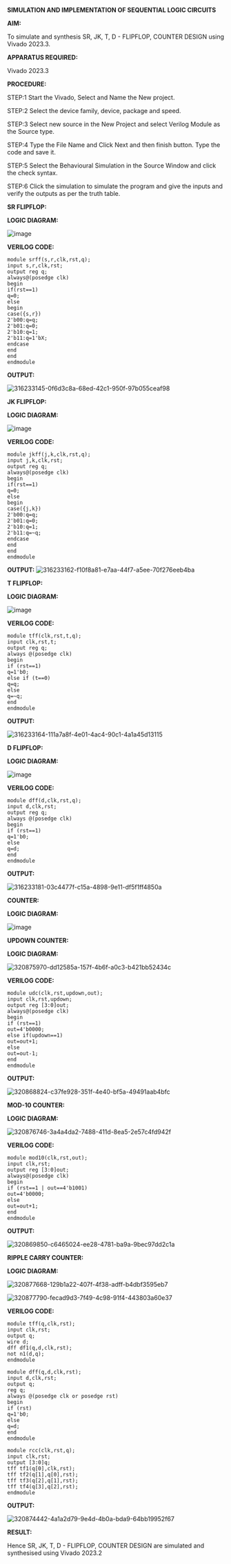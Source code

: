 **SIMULATION AND IMPLEMENTATION OF SEQUENTIAL LOGIC CIRCUITS**

**AIM:**

 To simulate and synthesis SR, JK, T, D - FLIPFLOP, COUNTER DESIGN using Vivado 2023.3.

**APPARATUS REQUIRED:**

Vivado 2023.3
  
**PROCEDURE:**

STEP:1 Start the Vivado, Select and Name the New project.

STEP:2 Select the device family, device, package and speed.

STEP:3 Select new source in the New Project and select Verilog Module as the Source type.

STEP:4 Type the File Name and Click Next and then finish button. Type the code and save it.

STEP:5 Select the Behavioural Simulation in the Source Window and click the check syntax.

STEP:6 Click the simulation to simulate the program and give the inputs and verify the outputs as per the truth table.



**SR FLIPFLOP:**

**LOGIC DIAGRAM:**


![image](https://github.com/navaneethans/VLSI-LAB-EXP-4/assets/6987778/77fb7f38-5649-4778-a987-8468df9ea3c3)

**VERILOG CODE:**


```
module srff(s,r,clk,rst,q);
input s,r,clk,rst;
output reg q;
always@(posedge clk)
begin
if(rst==1)
q=0;
else
begin
case({s,r})
2'b00:q=q;
2'b01:q=0;
2'b10:q=1;
2'b11:q=1'bX;
endcase
end
end
endmodule
```

**OUTPUT:**


![316233145-0f6d3c8a-68ed-42c1-950f-97b055ceaf98](https://github.com/Aravind00033/VLSI-LAB-EXP-4/assets/160571380/b266b12a-4287-4021-80ac-997c6c1ba24a)


**JK FLIPFLOP:**

**LOGIC DIAGRAM:**

![image](https://github.com/navaneethans/VLSI-LAB-EXP-4/assets/6987778/1510e030-4ddc-42b1-88ce-d00f6f0dc7e6)

**VERILOG CODE:**

```
module jkff(j,k,clk,rst,q);
input j,k,clk,rst;
output reg q;
always@(posedge clk)
begin
if(rst==1)
q=0;
else
begin
case({j,k})
2'b00:q=q;
2'b01:q=0;
2'b10:q=1;
2'b11:q=~q;
endcase
end
end
endmodule
```

**OUTPUT:**
![316233162-f10f8a81-e7aa-44f7-a5ee-70f276eeb4ba](https://github.com/Aravind00033/VLSI-LAB-EXP-4/assets/160571380/468be26b-46a5-409f-bd38-c7bc526f4209)

**T FLIPFLOP:**

**LOGIC DIAGRAM:**

![image](https://github.com/navaneethans/VLSI-LAB-EXP-4/assets/6987778/7a020379-efb1-4104-85ee-439d660baa08)

**VERILOG CODE:**

```
module tff(clk,rst,t,q);
input clk,rst,t;
output reg q;
always @(posedge clk)
begin
if (rst==1)
q=1'b0;
else if (t==0)
q=q;
else
q=~q;
end
endmodule
```

**OUTPUT:**

![316233164-111a7a8f-4e01-4ac4-90c1-4a1a45d13115](https://github.com/Aravind00033/VLSI-LAB-EXP-4/assets/160571380/d6207a0e-c644-465e-a4ef-0946c3de5e39)


**D FLIPFLOP:**

**LOGIC DIAGRAM:**

![image](https://github.com/navaneethans/VLSI-LAB-EXP-4/assets/6987778/dda843c5-f0a0-4b51-93a2-eaa4b7fa8aa0)

**VERILOG CODE:**

```
module dff(d,clk,rst,q);
input d,clk,rst;
output reg q;
always @(posedge clk)
begin
if (rst==1)
q=1'b0;
else
q=d;
end
endmodule
```

**OUTPUT:**

![316233181-03c4477f-c15a-4898-9e11-df5f1ff4850a](https://github.com/Aravind00033/VLSI-LAB-EXP-4/assets/160571380/9b5810a9-c9ca-4a8c-9eaa-c3e20fba5a88)


**COUNTER:**

**LOGIC DIAGRAM:**

![image](https://github.com/navaneethans/VLSI-LAB-EXP-4/assets/6987778/a1fc5f68-aafb-49a1-93d2-779529f525fa)

**UPDOWN COUNTER:**

**LOGIC DIAGRAM:**

![320875970-dd12585a-157f-4b6f-a0c3-b421bb52434c](https://github.com/Aravind00033/VLSI-LAB-EXP-4/assets/160571380/0c01a674-4af5-4711-ab8b-3fdbced62995)



**VERILOG CODE:**

```
module udc(clk,rst,updown,out);
input clk,rst,updown;
output reg [3:0]out;
always@(posedge clk)
begin
if (rst==1)
out=4'b0000;
else if(updown==1)
out=out+1;
else
out=out-1;
end
endmodule
```

**OUTPUT:**

![320868824-c37fe928-351f-4e40-bf5a-49491aab4bfc](https://github.com/Aravind00033/VLSI-LAB-EXP-4/assets/160571380/16551402-317f-4cec-98a3-5b755f857c4b)

**MOD-10 COUNTER:**

**LOGIC DIAGRAM:**

![320876746-3a4a4da2-7488-411d-8ea5-2e57c4fd942f](https://github.com/Aravind00033/VLSI-LAB-EXP-4/assets/160571380/1df46053-6857-4ee2-867d-0680c77623c7)

**VERILOG CODE:**

```
module mod10(clk,rst,out);
input clk,rst;
output reg [3:0]out;
always@(posedge clk)
begin
if (rst==1 | out==4'b1001)
out=4'b0000;
else
out=out+1;
end
endmodule
```

**OUTPUT:**

![320869850-c6465024-ee28-4781-ba9a-9bec97dd2c1a](https://github.com/Aravind00033/VLSI-LAB-EXP-4/assets/160571380/8f8e90e7-7a43-4d0b-9b95-f565ed3ed632)


**RIPPLE CARRY COUNTER:**

**LOGIC DIAGRAM:**

![320877668-129b1a22-407f-4f38-adff-b4dbf3595eb7](https://github.com/Aravind00033/VLSI-LAB-EXP-4/assets/160571380/d76987a3-19ee-431f-8d8f-13945d8b08be)



![320877790-fecad9d3-7f49-4c98-91f4-443803a60e37](https://github.com/Aravind00033/VLSI-LAB-EXP-4/assets/160571380/34d4748b-b57b-49da-86d0-cf454f35672a)




**VERILOG CODE:**

```
module tff(q,clk,rst);
input clk,rst;
output q;
wire d;
dff df1(q,d,clk,rst);
not n1(d,q);
endmodule

module dff(q,d,clk,rst);
input d,clk,rst;
output q;
reg q;
always @(posedge clk or posedge rst)
begin
if (rst)
q=1'b0;
else 
q=d;
end
endmodule

module rcc(clk,rst,q);
input clk,rst;
output [3:0]q;
tff tf1(q[0],clk,rst);
tff tf2(q[1],q[0],rst);
tff tf3(q[2],q[1],rst);
tff tf4(q[3],q[2],rst);
endmodule
```

**OUTPUT:**

![320874442-4a1a2d79-9e4d-4b0a-bda9-64bb19952f67](https://github.com/Aravind00033/VLSI-LAB-EXP-4/assets/160571380/c57173e9-2e27-4a81-ac1c-e87acf2ab5b9)


**RESULT:**

 Hence SR, JK, T, D - FLIPFLOP, COUNTER DESIGN are simulated and synthesised using Vivado 2023.2



